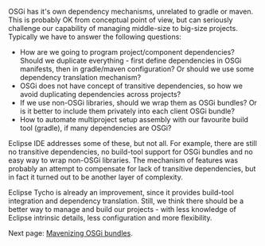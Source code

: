 OSGi has it's own dependency mechanisms, unrelated to gradle or maven. This is probably OK from conceptual point of view, but can seriously challenge our capability of managing middle-size to big-size projects. Typically we have to answer the following questions:
- How are we going to program project/component dependencies? Should we duplicate everything - first define dependencies in OSGi manifests, then in gradle/maven configuration? Or should we use some dependency translation mechanism?
- OSGi does not have concept of transitive dependencies, so how we avoid duplicating dependencies across projects?
- If we use non-OSGi libraries, should we wrap them as OSGi bundles? Or is it better to include them privately into each client OSGi bundle?
- How to automate multiproject setup assembly with our favourite build tool (gradle), if many dependencies are OSGi?

Eclipse IDE addresses some of these, but not all. For example, there are still no transitive dependencies, no build-tool support for OSGi bundles and no easy way to wrap non-OSGi libraries. The mechanism of features was probably an attempt to compensate for lack of transitive dependencies, but in fact it turned out to be another layer of complexity. 

Eclipse Tycho is already an improvement, since it provides build-tool integration and dependency translation. Still, we think there should be a better way to manage and build our projects - with less knowledge of Eclipse intrinsic details, less configuration and more flexibility.

Next page: [Mavenizing OSGi bundles](Mavenizing-OSGi-bundles).